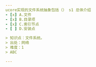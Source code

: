 ```yaml
---
ucore实现的文件系统抽象包括（） s1 总体介绍
- [x] A.文件
- [x] B.目录项
- [x] C.索引节点
- [ ] D.安装点

> 知识点：文件系统。
> 出处：网络
> 难度：1
> ABC

---
```

